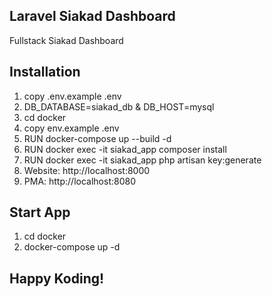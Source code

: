 ## Laravel Siakad Dashboard

Fullstack Siakad Dashboard

## Installation
1. copy .env.example .env
2. DB_DATABASE=siakad_db & DB_HOST=mysql
3. cd docker
4. copy env.example .env
5. RUN docker-compose up --build -d
6. RUN docker exec -it siakad_app composer install
7. RUN docker exec -it siakad_app php artisan key:generate
8. Website: http://localhost:8000
9. PMA: http://localhost:8080

## Start App
1. cd docker
2. docker-compose up -d

## Happy Koding!